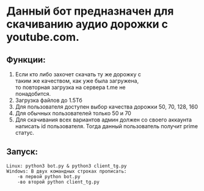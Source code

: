 Данный бот предназначен для скачиванию аудио дорожки с youtube.com.
===================================================================
Функции:
------------------------  
1. Если кто либо захочет скачать ту же дорожку с  
    таким же качеством, как уже была загружена,  
    то повторная загрузка на сервера t.me не  
    понадобится.  
2. Загрузка файлов до 1.5Тб
3. Для пользователя доступен выбор качества дорожки 
        50, 70, 128, 160
4. Для обычных пользователей только 50 и 70 
5. Для скачивания всех вариантов админ должен со 
        своего аккаунта написать id пользователя.
        Тогда данный пользователь получит prime 
        статус.

Запуск:
-------
    Linux: python3 bot.py & python3 client_tg.py  
    Windows: В двух командных строках прописать:
        -в первой python bot.py
        -во второй python client_tg.py